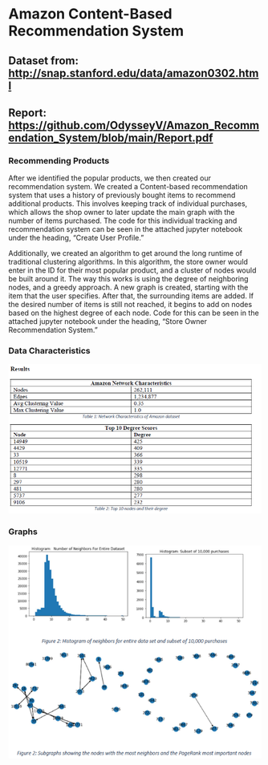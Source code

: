 # Amazon Content-Based Recommendation System

## Dataset from: http://snap.stanford.edu/data/amazon0302.html

## Report: https://github.com/OdysseyV/Amazon_Recommendation_System/blob/main/Report.pdf

### Recommending Products 
After we identified the popular products, we then created our recommendation
system. We created a Content-based recommendation system that uses a history of previously
bought items to recommend additional products. This involves keeping track of individual
purchases, which allows the shop owner to later update the main graph with the number of items
purchased. The code for this individual tracking and recommendation system can be seen in the
attached jupyter notebook under the heading, “Create User Profile.”

Additionally, we created an algorithm to get around the long runtime of traditional
clustering algorithms. In this algorithm, the store owner would enter in the ID for their most
popular product, and a cluster of nodes would be built around it. The way this works is using the degree of neighboring nodes, and a greedy approach. A new graph is created, starting with the
item that the user specifies. After that, the surrounding items are added. If the desired number of
items is still not reached, it begins to add on nodes based on the highest degree of each node.
Code for this can be seen in the attached jupyter notebook under the heading, “Store Owner
Recommendation System.”
### Data Characteristics
![img.png](img.png)

### Graphs
![img_1.png](img_1.png)